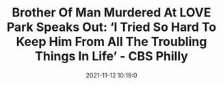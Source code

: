 ---
"title": "Brother Of Man Murdered At LOVE Park Speaks Out: ‘I Tried So Hard To Keep Him From All The Troubling Things In Life’ - CBS Philly"
"date": "2021-11-12 10:19:0"
"feed_name": "GOOGLENEWSCONSTRUCTION"
"feed_website": "https://news.google.com/search?q=construction%2Bincident&hl=en-US&gl=US&ceid=US:en"
"feed_rss": "https://news.google.com/rss/search?q=construction%2Bincident&hl=en-US&gl=US&ceid=US:en"
"link": "https://philadelphia.cbslocal.com/2021/11/12/west-oak-lane-crash-dominique-young-el-auntione-terry-killed/"
"source": "{'href': 'https://philadelphia.cbslocal.com', 'title': 'CBS Philly'}"
"file": "_posts/2021-1-1-7460494acaeb93b285dc5f9586fcc00e725b5dee.md"
"accident": "0"
"drilling": "0"
"dead": "0"
"injured": "0"
"arrested": "0"
"place": "unknown place"
"where": "unknown site"
"causes": "unknown"
"place_uri": "unknown place"
---